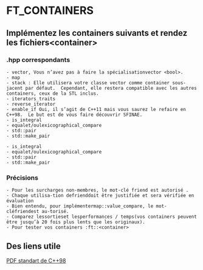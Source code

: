 # FT\_CONTAINERS 

## Implémentez les containers suivants et rendez les fichiers\<container\>
### .hpp correspondants 
    - vector, Vous n’avez pas à faire la spécialisationvector <bool>.
    - map
    - stack : Elle utilisera votre classe vector comme container sous-jacent par défaut.  Cependant, elle restera compatible avec les autres containers, ceux de la STL inclus.
    - iterators_traits
	- reverse_iterator
	- enable_if Oui, il s’agit de C++11 mais vous saurez le refaire en C++98.  Le but est de vous faire découvrir SFINAE.
    - is_integral
    - equalet/oulexicographical_compare
    - std::pair
    - std::make_pair

	- is_integral
	- equalet/oulexicographical_compare
	- std::pair
	- std::make_pair

### Précisions
	- Pour les surcharges non-membres, le mot-clé friend est autorisé .
    - Chaque utilisa-tion defrienddoit être justifiée et sera vérifiée en évaluation
	- Bien entendu, pour implémentermap::value_compare, le mot-cléfriendest au-torisé.
	- Comparez lessortieset lesperformances / temps(vos containers peuvent être jusqu’à 20 fois plus lents que les originaux).
	- Pour tester vos containers :ft::<container>


## Des liens utile
[PDF standart de C++98](https://www.lirmm.fr/~ducour/Doc-objets/ISO+IEC+14882-1998.pdf)
